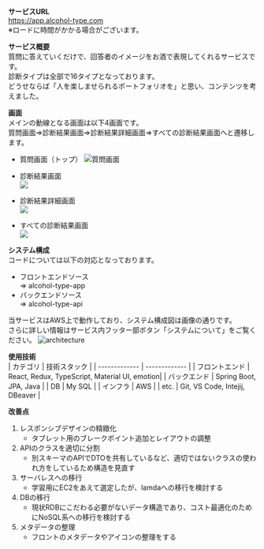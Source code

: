 **サービスURL**  
https://app.alcohol-type.com  
※ロードに時間がかかる場合がございます。  
  
**サービス概要**  
質問に答えていくだけで、回答者のイメージをお酒で表現してくれるサービスです。  
診断タイプは全部で16タイプとなっております。  
どうせならば「人を楽しませられるポートフォリオを」と思い、コンテンツを考えました。  
  
**画面**  
メインの動線となる画面は以下4画面です。  
質問画面⇒診断結果画面⇒診断結果詳細画面⇒すべての診断結果画面へと遷移します。  
  
* 質問画面（トップ）
<kbd><img alt="質問画面" src="https://github.com/champaya/public-alcohol-type/assets/159685650/8079b847-6d83-483a-87a7-cacb9dd168c0"></kbd>
  
* 診断結果画面  
<kbd><img src="https://github.com/champaya/public-alcohol-type/assets/159685650/14195476-c335-423d-9c55-ddbfb2505c20"></kbd>
  
* 診断結果詳細画面  
<kbd><img src="https://github.com/champaya/public-alcohol-type/assets/159685650/e8979d30-feba-4c52-9634-82c729f6f2b0"></kbd>
  
* すべての診断結果画面  
<kbd><img src="https://github.com/champaya/public-alcohol-type/assets/159685650/0df8689c-4e31-4f2f-baf8-89effb52905e"></kbd>
  
  
**システム構成**  
コードについては以下の対応となっております。
* フロントエンドソース  
  ⇒ alcohol-type-app
* バックエンドソース  
  ⇒ alcohol-type-api  
  
当サービスはAWS上で動作しており、システム構成図は画像の通りです。  
さらに詳しい情報はサービス内フッター部ボタン「システムについて」をご覧ください。
<img alt="architecture" src="https://github.com/champaya/public-alcohol-type/assets/159685650/a7ca1148-b9d4-4881-9db9-bd87dbb48d44">

  
**使用技術**  
| カテゴリ  | 技術スタック |
| ------------- | ------------- |
| フロントエンド | React, Redux, TypeScript, Material UI, emotion|
| バックエンド  | Spring Boot, JPA, Java  |
| DB  | My SQL  |
| インフラ  | AWS  |
| etc.  | Git, VS Code, Intejij, DBeaver  |

  
**改善点**  
1. レスポンシブデザインの精緻化  
    * タブレット用のブレークポイント追加とレイアウトの調整  
2.  APIのクラスを適切に分割  
    * 別スキーマのAPIでDTOを共有しているなど、適切ではないクラスの使われ方をしているため構造を見直す  
3. サーバレスへの移行  
    * 学習用にEC2をあえて選定したが、lamdaへの移行を検討する  
4. DBの移行  
    * 現状RDBにこだわる必要がないデータ構造であり、コスト最適化のためにNoSQL系への移行を検討する
5. メタデータの整理
    * フロントのメタデータやアイコンの整理をする
